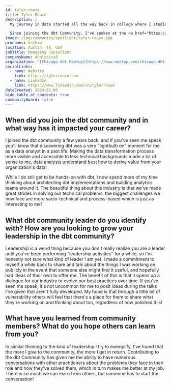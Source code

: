 ```yaml
---
id: tyler-rouze
title: Tyler Rouze
description: |
  My journey in data started all the way back in college where I studied Industrial Engineering. One of the core topics you learn in this program is mathematical optimization, where we often use data files as inputs to model constraints on these kinds of problems! Since then, I've been a data analyst on both small and large teams, and more recently a consultant shepherding our firm's dbt-based projects towards success.

  Since joining the dbt Community, I've spoken at the <a href="https://www.meetup.com/chicago-dbt-meetup/">Chicago dbt Meetup</a>,<a href="https://coalesce.getdbt.com/speakers/tyler-rouze">Coalesce</a> (a milestone for my career!), dbt's Data Leaders Series, and even made open source contributions to `dbt-core`! It has been the joy of my career to be a part of this vibrant community.
image: /img/community/spotlight/tyler-rouze.jpg
pronouns: he/him
location: Austin, TX, USA
jobTitle: Managing Consultant
companyName: Analytics8
organization: "[Chicago dbt Meetup](https://www.meetup.com/chicago-dbt-meetup/)"
socialLinks:
  - name: Website
    link: https://tylerrouze.com
  - name: LinkedIn
    link: https://www.linkedin.com/in/tylerrouze
dateCreated: 2024-05-06
hide_table_of_contents: true
communityAward: false
---
```


## When did you join the dbt community and in what way has it impacted your career?

I joined the dbt community a few years back, and if you've seen me speak you'll know that discovering dbt was a very "lightbulb on" moment for me as a data analyst in a past life. Making the data transformation process more visible and accessible to less technical backgrounds made a lot of sense to me, data analysts understand best how to derive value from your organization's data!

While I do still get to be hands-on with dbt, I now spend more of my time thinking about architecting dbt implementations and building analytics teams around it. The beautiful thing about this industry is that we've made great strides in solving our technical problems, the biggest challenges we now face are more socio-technical and process-based which is just as interesting to me!

## What dbt community leader do you identify with? How are you looking to grow your leadership in the dbt community?

Leadership is a weird thing because you don't really realize you are a leader until you've been performing "leadership activities" for a while, so I'm honestly not sure what kind of leader I am yet. I made a commitment to myself a while back to share and talk about the things I was working on publicly in the event that someone else might find it useful, and hopefully had ideas of their own to offer me. The benefit of this is that it opens up a dialogue for our industry to evolve our best practices over time. If you've seen me speak, it's not uncommon for me to posit ideas during the talks I've given that aren't fully developed. My hope is that through a little bit of vulnerability others will feel that there's a place for them to share what they're working on and thinking about too, regardless of how polished it is!

## What have you learned from community members? What do you hope others can learn from you?

In similar thinking to the kind of leadership I try to exemplify, I've found that the more I give to the community, the more I get in return. Contributing to the dbt Community has given me the ability to have numerous conversations with other practitioners about the problems they face in their role and how they've solved them, which in turn makes me better at my job. There is so much we can learn from others, but someone has to start the conversation!
